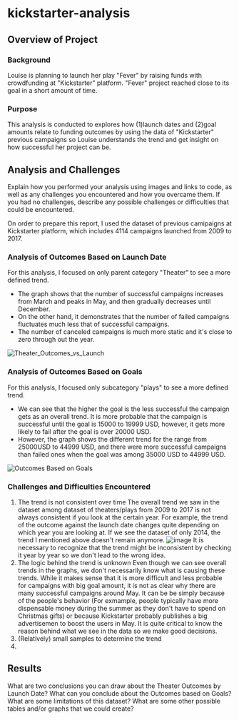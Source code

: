 # kickstarter-analysis
## Overview of Project
### Background
Louise is planning to launch her play "Fever" by raising funds with crowdfunding at "Kickstarter" platform.
"Fever" project reached close to its goal in a short amount of time.
### Purpose
This analysis is conducted to explores how (1)launch dates and (2)goal amounts relate to funding outcomes by using the data of "Kickstarter" previous campaigns so Louise understands the trend and get insight on how successful her project can be.

## Analysis and Challenges
Explain how you performed your analysis using images and links to code, as well as any challenges you encountered and how you overcame them. If you had no challenges, describe any possible challenges or difficulties that could be encountered.

On order to prepare this report, I used the dataset of previous camipaigns at Kickstarter platform, which includes 4114 campaigns launched from 2009 to 2017.

### Analysis of Outcomes Based on Launch Date
For this analysis, I focused on only parent category "Theater" to see a more defined trend.

* The graph shows that the number of successful campaigns increases from March and peaks in May, and then gradually decreases until December.
* On the other hand, it demonstrates that the number of failed campaigns fluctuates much less that of successful campaigns.
* The number of canceled campaigns is much more static and it's close to zero through out the year.

![Theater_Outcomes_vs_Launch](https://user-images.githubusercontent.com/99149443/160183332-1c564399-aa00-472b-addf-cb334b04a5be.png)

### Analysis of Outcomes Based on Goals
For this analysis, I focused only subcategory "plays" to see a more defined trend.
* We can see that the higher the goal is the less successful the campaign gets as an overall trend. It is more probable that the campaign is successful until the goal is 15000 to 19999 USD, however, it gets more likely to fail after the goal is over 20000 USD. 
* However, the graph shows the different trend for the range from 25000USD to 44999 USD, and there were more successful campaigns than failed ones when the goal was among 35000 USD to 44999 USD.

![Outcomes Based on Goals](https://user-images.githubusercontent.com/99149443/160183310-5a650c94-6072-452f-8e66-4528f37860c4.png)

### Challenges and Difficulties Encountered
1. The trend is not consistent over time
The overall trend we saw in the dataset among dataset of theaters/plays from 2009 to 2017 is not always consistent if you look at the certain year.
For example, the trend of the outcome against the launch date changes quite depending on which year you are looking at. If we see the dataset of only 2014, the trend I mentioned above doesn't remain anymore.
![image](https://user-images.githubusercontent.com/99149443/160216391-ea13a0d8-b7b6-487f-9f60-93a658238f47.png)
It is necessary to recognize that the trend might be inconsistent by checking it year by year so we don't lead to the wrong idea.
2. The logic behind the trend is unknown 
Even though we can see overall trends in the graphs, we don't necessarily know what is causing these trends. 
While it makes sense that it is more difficult and less probable for campaigns with big goal amount, it is not as clear why there are many successful campaigns around May. 
It can be be simply because of the people's behavior (For exmample, people typically have more dispensable money during the summer as they don't have to spend on Christmas gifts) or because Kickstarter probably publishes a big advertisemen to boost the users in May.
It is quite critical to know the reason behind what we see in the data so we make good decisions.
4. (Relatively) small samples to determine the trend
5. 

## Results
What are two conclusions you can draw about the Theater Outcomes by Launch Date?
What can you conclude about the Outcomes based on Goals?
What are some limitations of this dataset?
What are some other possible tables and/or graphs that we could create?
